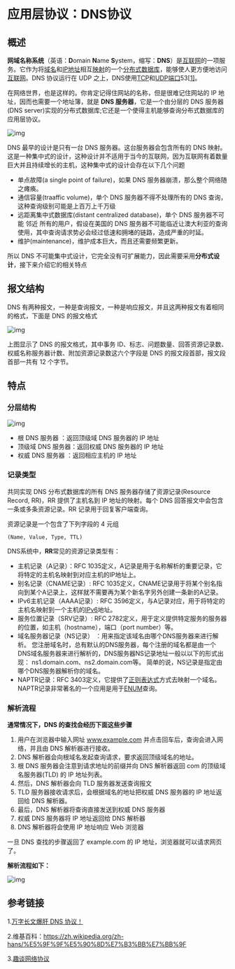 #                                          应用层协议：DNS协议

## **概述**

**网域名称系统**（英语：**D**omain **N**ame **S**ystem，缩写：**DNS**）是[互联网](https://zh.wikipedia.org/wiki/互联网)的一项服务。它作为将[域名](https://zh.wikipedia.org/wiki/域名)和[IP地址](https://zh.wikipedia.org/wiki/IP地址)相互[映射](https://zh.wikipedia.org/wiki/映射)的一个[分布式数据库](https://zh.wikipedia.org/wiki/分布式数据库)，能够使人更方便地访问[互联网](https://zh.wikipedia.org/wiki/互联网)。DNS 协议运行在 UDP 之上，DNS使用[TCP](https://zh.wikipedia.org/wiki/传输控制协议)和[UDP](https://zh.wikipedia.org/wiki/用户数据报协议)[端口](https://zh.wikipedia.org/wiki/TCP/UDP端口列表)53[[1\]](https://zh.wikipedia.org/zh-hans/域名系统#cite_note-1)。

在网络世界，也是这样的。你肯定记得住网站的名称，但是很难记住网站的 IP 地址，因而也需要一个地址簿，就是 **DNS 服务器**，它是一个由分层的 DNS 服务器(DNS server)实现的分布式数据库;它还是一个使得主机能够查询分布式数据库的应用层协议。

![img](https://s4.51cto.com/oss/202101/19/66e6aabb9a6b65ba6a46e9873b5be7cf.png)

DNS 最早的设计是只有一台 DNS 服务器。这台服务器会包含所有的 DNS 映射。这是一种集中式的设计，这种设计并不适用于当今的互联网，因为互联网有着数量巨大并且持续增长的主机，这种集中式的设计会存在以下几个问题

- 单点故障(a single point of failure)，如果 DNS 服务器崩溃，那么整个网络随之瘫痪。
- 通信容量(traaffic volume)，单个 DNS 服务器不得不处理所有的 DNS 查询，这种查询级别可能是上百万上千万级
- 远距离集中式数据库(distant centralized database)，单个 DNS 服务器不可能 邻近 所有的用户，假设在美国的 DNS 服务器不可能临近让澳大利亚的查询使用，其中查询请求势必会经过低速和拥堵的链路，造成严重的时延。
- 维护(maintenance)，维护成本巨大，而且还需要频繁更新。

所以 DNS 不可能集中式设计，它完全没有可扩展能力，因此需要采用**分布式设计**，接下来介绍它的相关特点

## 报文结构

DNS 有两种报文，一种是查询报文，一种是响应报文，并且这两种报文有着相同的格式，下面是 DNS 的报文格式

![img](https://s4.51cto.com/oss/202101/19/c2fc42808a2a73456010cc52c3b79efb.png)

上图显示了 DNS 的报文格式，其中事务 ID、标志、问题数量、回答资源记录数、权威名称服务器计数、附加资源记录数这六个字段是 DNS 的报文段首部，报文段首部一共有 12 个字节。

## 特点

### 分层结构

![img](https://s5.51cto.com/oss/202101/19/188ab4b953d416645db6b828557deb50.png)

- 根 DNS 服务器 ：返回顶级域 DNS 服务器的 IP 地址
- 顶级域 DNS 服务器：返回权威 DNS 服务器的 IP 地址
- 权威 DNS 服务器 ：返回相应主机的 IP 地址



### 记录类型

共同实现 DNS 分布式数据库的所有 DNS 服务器存储了资源记录(Resource Record, RR)，RR 提供了主机名到 IP 地址的映射。每个 DNS 回答报文中会包含一条或多条资源记录。RR 记录用于回复客户端查询。

资源记录是一个包含了下列字段的 4 元组

```shell
(Name, Value, Type, TTL) 
```

DNS系统中，**RR**常见的资源记录类型有：

- 主机记录（A记录）：RFC 1035定义，A记录是用于名称解析的重要记录，它将特定的主机名映射到对应主机的IP地址上。
- 别名记录（CNAME记录）: RFC 1035定义，CNAME记录用于将某个别名指向到某个A记录上，这样就不需要再为某个新名字另外创建一条新的A记录。
- IPv6主机记录（AAAA记录）: RFC 3596定义，与A记录对应，用于将特定的主机名映射到一个主机的[IPv6](https://zh.wikipedia.org/wiki/IPv6)地址。
- 服务位置记录（SRV记录）: RFC 2782定义，用于定义提供特定服务的服务器的位置，如主机（hostname），端口（port number）等。
- 域名服务器记录（NS记录） ：用来指定该域名由哪个DNS服务器来进行解析。 您注册域名时，总有默认的DNS服务器，每个注册的域名都是由一个DNS域名服务器来进行解析的，DNS服务器NS记录地址一般以以下的形式出现： ns1.domain.com、ns2.domain.com等。 简单的说，NS记录是指定由哪个DNS服务器解析你的域名。
- NAPTR记录：RFC 3403定义，它提供了[正则表达式](https://zh.wikipedia.org/wiki/正则表达式)方式去映射一个域名。NAPTR记录非常著名的一个应用是用于[ENUM](https://zh.wikipedia.org/w/index.php?title=ENUM&action=edit&redlink=1)查询。



### 解析流程

**通常情况下，DNS 的查找会经历下面这些步骤**

1. 用户在浏览器中输入网址 www.example.com 并点击回车后，查询会进入网络，并且由 DNS 解析器进行接收。
2. DNS 解析器会向根域名发起查询请求，要求返回顶级域名的地址。
3. 根 DNS 服务器会注意到请求地址的前缀并向 DNS 解析器返回 com 的顶级域名服务器(TLD) 的 IP 地址列表。
4. 然后，DNS 解析器会向 TLD 服务器发送查询报文
5. TLD 服务器接收请求后，会根据域名的地址把权威 DNS 服务器的 IP 地址返回给 DNS 解析器。
6. 最后，DNS 解析器将查询直接发送到权威 DNS 服务器
7. 权威 DNS 服务器将 IP 地址返回给 DNS 解析器
8. DNS 解析器将会使用 IP 地址响应 Web 浏览器

一旦 DNS 查找的步骤返回了 example.com 的 IP 地址，浏览器就可以请求网页了。

**解析流程如下：**

![img](https://static001.geekbang.org/resource/image/71/e8/718e3a1a1a7927302b6a0f836409e8e8.jpg?wh=1456*1212)



## 参考链接

1.[万字长文爆肝 DNS 协议！](https://www.51cto.com/article/641655.html)

2.维基百科：https://zh.wikipedia.org/zh-hans/%E5%9F%9F%E5%90%8D%E7%B3%BB%E7%BB%9F

3.[趣谈网络协议](https://time.geekbang.org/column/article/9492)